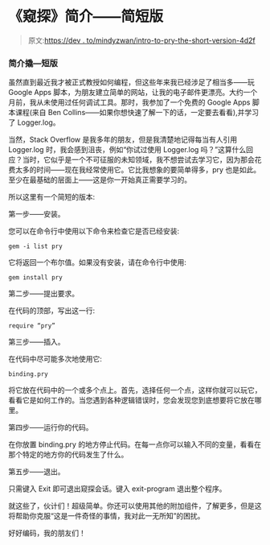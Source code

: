 # 《窥探》简介——简短版

> 原文:[https://dev . to/mindyzwan/intro-to-pry-the-short-version-4d2f](https://dev.to/mindyzwan/intro-to-pry-the-short-version-4d2f)

### [](#intro-to-pry%E2%80%8A%E2%80%8Athe-short-version)简介撬—短版

虽然直到最近我才被正式教授如何编程，但这些年来我已经涉足了相当多——玩 Google Apps 脚本，为朋友建立简单的网站，让我的电子邮件更漂亮。大约一个月前，我从未使用过任何调试工具。那时，我参加了一个免费的 Google Apps 脚本课程(来自 Ben Collins——如果你想快速了解一下的话，一定要去看看),并学习了 Logger.log。

当然，Stack Overflow 是我多年的朋友，但是我清楚地记得每当有人引用 Logger.log 时，我会感到沮丧，例如“你试过使用 Logger.log 吗？”这算什么回应？当时，它似乎是一个不可征服的未知领域，我不想尝试去学习它，因为那会花费太多的时间——现在我经常使用它。它比我想象的要简单得多，pry 也是如此。至少在最基础的层面上——这是你一开始真正需要学习的。

所以这里有一个简短的版本:

第一步——安装。

您可以在命令行中使用以下命令来检查它是否已经安装:

`gem -i list pry`

它将返回一个布尔值。如果没有安装，请在命令行中使用:

`gem install pry`

第二步——提出要求。

在代码的顶部，写出这一行:

`require “pry”`

第三步——插入。

在代码中尽可能多次地使用它:

`binding.pry`

将它放在代码中的一个或多个点上。首先，选择任何一个点，这样你就可以玩它，看看它是如何工作的。当您遇到各种逻辑错误时，您会发现您到底想要将它放在哪里。

第四步——运行你的代码。

在你放置 binding.pry 的地方停止代码。在每一点你可以输入不同的变量，看看在那个特定的地方你的代码发生了什么。

第五步——退出。

只需键入 Exit 即可退出窥探会话。键入 exit-program 退出整个程序。

就这些了，伙计们！超级简单。你还可以使用其他的附加组件，了解更多，但是这将帮助你克服“这是一件奇怪的事情，我对此一无所知”的困扰。

好好编码，我的朋友们！